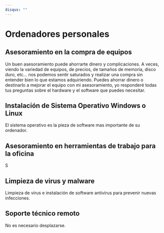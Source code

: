```yaml
---
disqus: ""
---
```


# Ordenadores personales

## Asesoramiento en la compra de equipos

Un buen asesoramiento puede ahorrarte dinero y complicaciones. A veces, viendo la variedad de equipos, de precios, de tamaños de memoria, disco duro, etc... nos podemos sentir saturados y realizar una compra sin entender bien lo que estamos adquiriendo. Puedes ahorrar dinero o destinarlo a mejorar el equipo con mi asesoramiento, yo responderé todas tus preguntas sobre el hardware y el software que puedes necesitar.

## Instalación de Sistema Operativo Windows o Linux
El sistema operativo es la pieza de software mas importante de su ordenador.

## Asesoramiento en herramientas de trabajo para la oficina
S
## Limpieza de virus y malware

Limpieza de virus e instalación de software antivirus para prevenir nuevas infecciones. 

## Soporte técnico remoto

No es necesario desplazarse.



<span style="visibility: hidden;" class="timeago" datetime="2020-12-15T12:37:00+00:00" locale="es"></span>
